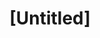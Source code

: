 ---
pid: MP197
title: "[Untitled]"
location_transcription: 
zipcode: '19121'
outside_phl: 
neighborhood: Brewerytown
age: 
age_range: 
instagram: 
image_file_name: MP_197.jpg
proposal_transcription: Let do a complete overhaul of the Histical Commsion 1st to
  90 is our local developer Same Sam Serwood Spring Gondor SJ
topic: Unknown
topic_summary: '0'
type: Other No Form
keywords_other: historical commission
credit: 
image_labels: 
twitter: 
facebook: 
permalink: "/monuments/mp197/"
layout: item-page
---